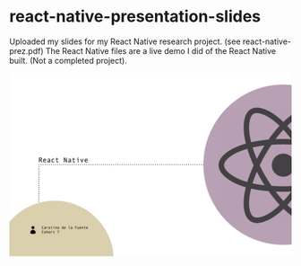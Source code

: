 # react-native-presentation-slides

Uploaded my slides for my React Native research project. (see react-native-prez.pdf)
The React Native files are a live demo I did of the React Native built. (Not a completed project).

![](prez.png)
